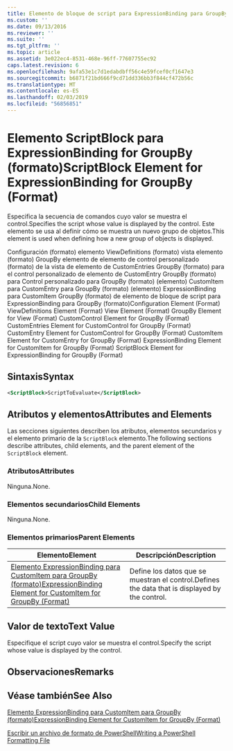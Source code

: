 ```yaml
---
title: Elemento de bloque de script para ExpressionBinding para GroupBy (formato) | Microsoft Docs
ms.custom: ''
ms.date: 09/13/2016
ms.reviewer: ''
ms.suite: ''
ms.tgt_pltfrm: ''
ms.topic: article
ms.assetid: 3e022ec4-8531-468e-96ff-77607755ec92
caps.latest.revision: 6
ms.openlocfilehash: 9afa53e1c7d1edabdbff56c4e59fcef0cf1647e3
ms.sourcegitcommit: b6871f21bd666f9cd71dd336bb3f844cf472b56c
ms.translationtype: MT
ms.contentlocale: es-ES
ms.lasthandoff: 02/03/2019
ms.locfileid: "56856851"
---
```

# <a name="scriptblock-element-for-expressionbinding-for-groupby-format"></a><span data-ttu-id="9e5c2-102">Elemento ScriptBlock para ExpressionBinding for GroupBy (formato)</span><span class="sxs-lookup"><span data-stu-id="9e5c2-102">ScriptBlock Element for ExpressionBinding for GroupBy (Format)</span></span>

<span data-ttu-id="9e5c2-103">Especifica la secuencia de comandos cuyo valor se muestra el control.</span><span class="sxs-lookup"><span data-stu-id="9e5c2-103">Specifies the script whose value is displayed by the control.</span></span> <span data-ttu-id="9e5c2-104">Este elemento se usa al definir cómo se muestra un nuevo grupo de objetos.</span><span class="sxs-lookup"><span data-stu-id="9e5c2-104">This element is used when defining how a new group of objects is displayed.</span></span>

<span data-ttu-id="9e5c2-105">Configuración (formato) elemento ViewDefinitions (formato) vista elemento (formato) GroupBy elemento de elemento de control personalizado (formato) de la vista de elemento de CustomEntries GroupBy (formato) para el control personalizado de elemento de CustomEntry GroupBy (formato) para Control personalizado para GroupBy (formato) (elemento) CustomItem para CustomEntry para GroupBy (formato) (elemento) ExpressionBinding para CustomItem GroupBy (formato) de elemento de bloque de script para ExpressionBinding para GroupBy (formato)</span><span class="sxs-lookup"><span data-stu-id="9e5c2-105">Configuration Element (Format) ViewDefinitions Element (Format) View Element (Format) GroupBy Element for View (Format) CustomControl Element for GroupBy (Format) CustomEntries Element for CustomControl for GroupBy (Format) CustomEntry Element for CustomControl for GroupBy (Format) CustomItem Element for CustomEntry for GroupBy (Format) ExpressionBinding Element for CustomItem for GroupBy (Format) ScriptBlock Element for ExpressionBinding for GroupBy (Format)</span></span>

## <a name="syntax"></a><span data-ttu-id="9e5c2-106">Sintaxis</span><span class="sxs-lookup"><span data-stu-id="9e5c2-106">Syntax</span></span>

```xml
<ScriptBlock>ScriptToEvaluate</ScriptBlock>
```

## <a name="attributes-and-elements"></a><span data-ttu-id="9e5c2-107">Atributos y elementos</span><span class="sxs-lookup"><span data-stu-id="9e5c2-107">Attributes and Elements</span></span>

<span data-ttu-id="9e5c2-108">Las secciones siguientes describen los atributos, elementos secundarios y el elemento primario de la `ScriptBlock` elemento.</span><span class="sxs-lookup"><span data-stu-id="9e5c2-108">The following sections describe attributes, child elements, and the parent element of the `ScriptBlock` element.</span></span>

### <a name="attributes"></a><span data-ttu-id="9e5c2-109">Atributos</span><span class="sxs-lookup"><span data-stu-id="9e5c2-109">Attributes</span></span>

<span data-ttu-id="9e5c2-110">Ninguna.</span><span class="sxs-lookup"><span data-stu-id="9e5c2-110">None.</span></span>

### <a name="child-elements"></a><span data-ttu-id="9e5c2-111">Elementos secundarios</span><span class="sxs-lookup"><span data-stu-id="9e5c2-111">Child Elements</span></span>

<span data-ttu-id="9e5c2-112">Ninguna.</span><span class="sxs-lookup"><span data-stu-id="9e5c2-112">None.</span></span>

### <a name="parent-elements"></a><span data-ttu-id="9e5c2-113">Elementos primarios</span><span class="sxs-lookup"><span data-stu-id="9e5c2-113">Parent Elements</span></span>

|<span data-ttu-id="9e5c2-114">Elemento</span><span class="sxs-lookup"><span data-stu-id="9e5c2-114">Element</span></span>|<span data-ttu-id="9e5c2-115">Descripción</span><span class="sxs-lookup"><span data-stu-id="9e5c2-115">Description</span></span>|
|-------------|-----------------|
|[<span data-ttu-id="9e5c2-116">Elemento ExpressionBinding para CustomItem para GroupBy (formato)</span><span class="sxs-lookup"><span data-stu-id="9e5c2-116">ExpressionBinding Element for CustomItem for GroupBy (Format)</span></span>](./expressionbinding-element-for-customitem-for-groupby-format.md)|<span data-ttu-id="9e5c2-117">Define los datos que se muestran el control.</span><span class="sxs-lookup"><span data-stu-id="9e5c2-117">Defines the data that is displayed by the control.</span></span>|

## <a name="text-value"></a><span data-ttu-id="9e5c2-118">Valor de texto</span><span class="sxs-lookup"><span data-stu-id="9e5c2-118">Text Value</span></span>

<span data-ttu-id="9e5c2-119">Especifique el script cuyo valor se muestra el control.</span><span class="sxs-lookup"><span data-stu-id="9e5c2-119">Specify the script whose value is displayed by the control.</span></span>

## <a name="remarks"></a><span data-ttu-id="9e5c2-120">Observaciones</span><span class="sxs-lookup"><span data-stu-id="9e5c2-120">Remarks</span></span>

## <a name="see-also"></a><span data-ttu-id="9e5c2-121">Véase también</span><span class="sxs-lookup"><span data-stu-id="9e5c2-121">See Also</span></span>

[<span data-ttu-id="9e5c2-122">Elemento ExpressionBinding para CustomItem para GroupBy (formato)</span><span class="sxs-lookup"><span data-stu-id="9e5c2-122">ExpressionBinding Element for CustomItem for GroupBy (Format)</span></span>](./expressionbinding-element-for-customitem-for-groupby-format.md)

[<span data-ttu-id="9e5c2-123">Escribir un archivo de formato de PowerShell</span><span class="sxs-lookup"><span data-stu-id="9e5c2-123">Writing a PowerShell Formatting File</span></span>](./writing-a-powershell-formatting-file.md)
